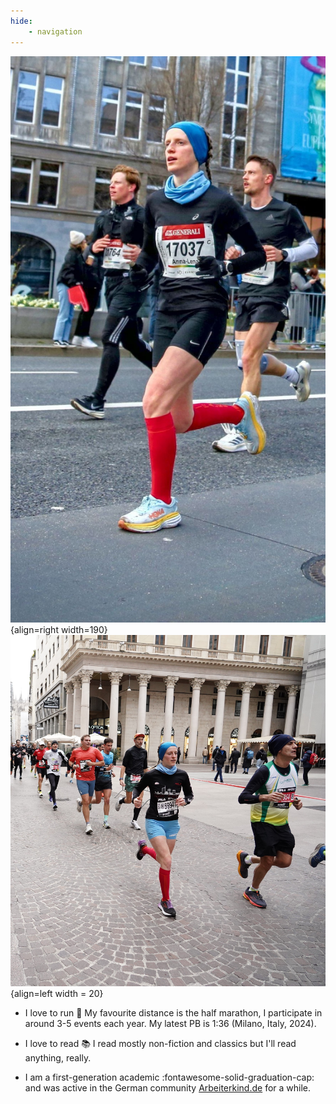 ```yaml
---
hide: 
    - navigation
---
```


![eckert](assets/images/halfberlin.jpg){align=right width=190}
![eckert](assets/images/milano_half_crop.jpg){align=left width = 20}

- I love to run :runner: My favourite distance is the half marathon, I participate in around 3-5 events each year. My latest PB is 1:36 (Milano, Italy, 2024). 

- I love to read :books: I read mostly non-fiction and classics but I'll read anything, really. 

- I am a first-generation academic :fontawesome-solid-graduation-cap: and was active in the German community [Arbeiterkind.de](https://www.arbeiterkind.de/) for a while. 


